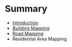 # Summary

* [Introduction](README.md)
* [Building Mapping](chapter1.md)
* [Road Mapping](road_mapping.md)
* Residential Area Mapping

